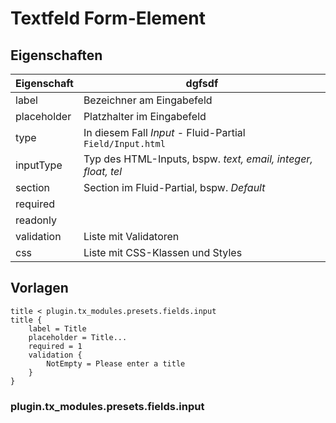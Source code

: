 # Textfeld Form-Element

## Eigenschaften

| Eigenschaft  | dgfsdf |
| ------------ | ------ |
| label        | Bezeichner am Eingabefeld  |
| placeholder  | Platzhalter im Eingabefeld |
| type         | In diesem Fall *Input* - Fluid-Partial `Field/Input.html` |
| inputType    | Typ des HTML-Inputs, bspw. *text, email, integer, float, tel* |
| section      | Section im Fluid-Partial, bspw. *Default* |
| required     |
| readonly     |
| validation   | Liste mit Validatoren |
| css          | Liste mit CSS-Klassen und Styles |


## Vorlagen

```typo3_typoscript
title < plugin.tx_modules.presets.fields.input
title {
    label = Title
    placeholder = Title...
    required = 1
    validation {
        NotEmpty = Please enter a title
    }
}
```

### plugin.tx_modules.presets.fields.input



